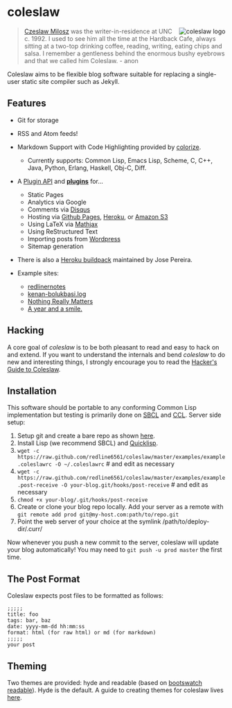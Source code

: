 # coleslaw

<img src="https://raw.github.com/redline6561/coleslaw/master/themes/hyde/css/logo_medium.jpg" alt="coleslaw logo" align="right"/>

> [Czeslaw Milosz](http://blog.redlinernotes.com/tag/milosz.html) was the writer-in-residence at UNC c. 1992.
> I used to see him all the time at the Hardback Cafe, always sitting at a two-top
> drinking coffee, reading, writing, eating chips and salsa. I remember a gentleness
> behind the enormous bushy eyebrows and that we called him Coleslaw. - anon

Coleslaw aims to be flexible blog software suitable for replacing a single-user static site compiler such as Jekyll.

## Features
* Git for storage
* RSS and Atom feeds!
* Markdown Support with Code Highlighting provided by [colorize](http://www.cliki.net/colorize).
  * Currently supports: Common Lisp, Emacs Lisp, Scheme, C, C++, Java, Python, Erlang, Haskell, Obj-C, Diff.

* A [Plugin API](http://github.com/redline6561/coleslaw/blob/master/docs/plugin-api.md) and [**plugins**](http://github.com/redline6561/coleslaw/blob/master/docs/plugin-use.md) for...
  * Static Pages
  * Analytics via Google
  * Comments via [Disqus](http://disqus.com/)
  * Hosting via [Github Pages](https://pages.github.com/), [Heroku](http://heroku.com/), or [Amazon S3](http://aws.amazon.com/s3/)
  * Using LaTeX via [Mathjax](http://mathjax.org/)
  * Using ReStructured Text
  * Importing posts from [Wordpress](http://wordpress.org/)
  * Sitemap generation

* There is also a [Heroku buildpack](https://github.com/jsmpereira/coleslaw-heroku) maintained by Jose Pereira.
* Example sites: 
  * [redlinernotes](http://redlinernotes.com/blog/)
  * [kenan-bolukbasi.log](http://kenanb.com/)
  * [Nothing Really Matters](http://ironhead.xs4all.nl/)
  * [A year and a smile.](http://blog.sjas.de)

## Hacking

A core goal of *coleslaw* is to be both pleasant to read and easy to hack on and extend. If you want to understand the internals and bend *coleslaw* to do new and interesting things, I strongly encourage you to read the [Hacker's Guide to Coleslaw](https://github.com/redline6561/coleslaw/blob/master/docs/hacking.md).

## Installation
This software should be portable to any conforming Common Lisp implementation but testing is primarily done on [SBCL](http://www.sbcl.org/) and [CCL](http://ccl.clozure.com/).
Server side setup:

1. Setup git and create a bare repo as shown [here](http://git-scm.com/book/en/Git-on-the-Server-Setting-Up-the-Server).
2. Install Lisp (we recommend SBCL) and [Quicklisp](http://quicklisp.org/).
3. ```wget -c https://raw.github.com/redline6561/coleslaw/master/examples/example.coleslawrc -O ~/.coleslawrc``` # and edit as necessary
4. ```wget -c https://raw.github.com/redline6561/coleslaw/master/examples/example.post-receive -O your-blog.git/hooks/post-receive``` # and edit as necessary
5. ```chmod +x your-blog/.git/hooks/post-receive```
6. Create or clone your blog repo locally. Add your server as a remote with ```git remote add prod git@my-host.com:path/to/repo.git```
7. Point the web server of your choice at the symlink /path/to/deploy-dir/.curr/

Now whenever you push a new commit to the server, coleslaw will update your blog automatically! You may need to `git push -u prod master` the first time.

## The Post Format
Coleslaw expects post files to be formatted as follows:
```
;;;;;
title: foo
tags: bar, baz
date: yyyy-mm-dd hh:mm:ss
format: html (for raw html) or md (for markdown)
;;;;;
your post
```

## Theming
Two themes are provided: hyde and readable (based on [bootswatch readable](http://bootswatch.com/readable/)). Hyde is the default. A guide to creating themes for coleslaw lives [here](https://github.com/redline6561/coleslaw/blob/master/docs/themes.md).
